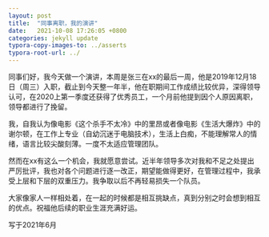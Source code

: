 ```yaml
---
layout: post
title:  "同事离职，我的演讲"
date:   2021-10-08 17:26:05 +0800
categories: jekyll update
typora-copy-images-to: ../asserts
typora-root-url: ../
---
```


同事们好，我今天做一个演讲，本周是张三在xx的最后一周，他是2019年12月18日（周三）入职，截止到今天整一年半，他在职期间工作成绩比较优异，深得领导认可，在2020上第一季度还获得了优秀员工，一个月前他提到因个人原因离职，领导都进行了挽留。

我，自我认为像电影《这个杀手不太冷》中的里昂或者像电影《生活大爆炸》中的谢尔顿，在工作上专业（自幼沉迷于电脑技术），生活上白痴，不能理解常人的情绪，语言比较尖酸刻薄。一度不太适应管理团队。

然而在xx有这么一个机会，我就愿意尝试。近半年领导多次对我和不足之处提出严厉批评，我也对各个问题进行逐一改正，期望能做得更好，在管理过程中，我承受上层和下层的双重压力。我争取以后不再轻易损失一个队员。

大家像家人一样相处着，在一起的时候都是相互挑缺点，真到分别之时会想到相互的优点。祝福他后续的职业生涯充满好运。

写于2021年6月
